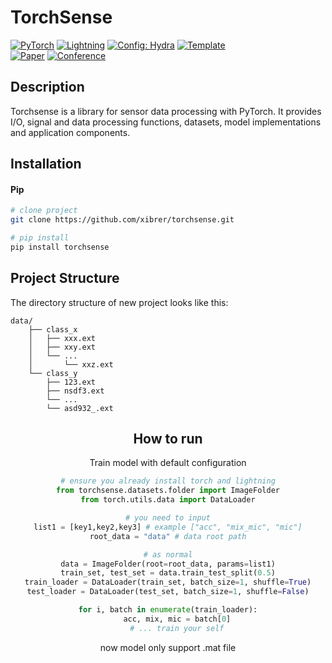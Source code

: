 # TorchSense

<a href="https://pytorch.org/get-started/locally/"><img alt="PyTorch" src="https://img.shields.io/badge/PyTorch-ee4c2c?logo=pytorch&logoColor=white"></a>
<a href="https://pytorchlightning.ai/"><img alt="Lightning" src="https://img.shields.io/badge/-Lightning-792ee5?logo=pytorchlightning&logoColor=white"></a>
<a href="https://hydra.cc/"><img alt="Config: Hydra" src="https://img.shields.io/badge/Config-Hydra-89b8cd"></a>
<a href="https://github.com/ashleve/lightning-hydra-template"><img alt="Template" src="https://img.shields.io/badge/-Lightning--Hydra--Template-017F2F?style=flat&logo=github&labelColor=gray"></a><br>
[![Paper](http://img.shields.io/badge/paper-arxiv.1001.2234-B31B1B.svg)](https://www.nature.com/articles/nature14539)
[![Conference](http://img.shields.io/badge/AnyConference-year-4b44ce.svg)](https://papers.nips.cc/paper/2020)

</div>

## Description

Torchsense is a library for sensor data processing with PyTorch. It provides I/O, signal and data processing functions, datasets, model implementations and application components.

## Installation

#### Pip

```bash
# clone project
git clone https://github.com/xibrer/torchsense.git

# pip install
pip install torchsense
```

## Project Structure

The directory structure of new project looks like this:

```
data/
    ├── class_x
    │   ├── xxx.ext
    │   ├── xxy.ext
    │   └── ...
    │       └── xxz.ext
    └── class_y
        ├── 123.ext
        ├── nsdf3.ext
        └── ...
        └── asd932_.ext
```

<div align="center">

## How to run

Train model with default configuration

```python 
# ensure you already install torch and lightning
from torchsense.datasets.folder import ImageFolder
from torch.utils.data import DataLoader

# you need to input
list1 = [key1,key2,key3] # example ["acc", "mix_mic", "mic"]
root_data = "data" # data root path

# as normal
data = ImageFolder(root=root_data, params=list1)
train_set, test_set = data.train_test_split(0.5)
train_loader = DataLoader(train_set, batch_size=1, shuffle=True)
test_loader = DataLoader(test_set, batch_size=1, shuffle=False)

for i, batch in enumerate(train_loader):
    acc, mix, mic = batch[0]
    # ... train your self
```

now model only support .mat file
